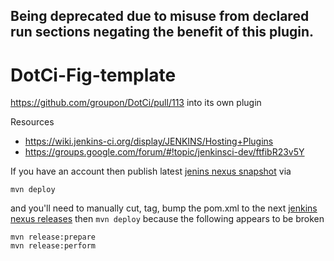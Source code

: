 ## Being deprecated due to misuse from declared run sections negating the benefit of this plugin.

# DotCi-Fig-template
https://github.com/groupon/DotCi/pull/113 into its own plugin

Resources
 * https://wiki.jenkins-ci.org/display/JENKINS/Hosting+Plugins
 * https://groups.google.com/forum/#!topic/jenkinsci-dev/ftfibR23v5Y

If you have an account then publish latest [jenins nexus snapshot](http://maven.jenkins-ci.org:8081/content/repositories/snapshots/com/groupon/jenkins-ci/plugins/DotCi-Fig-template) via
```
mvn deploy
```

and you'll need to manually cut, tag, bump the pom.xml to the next [jenkins nexus releases](http://maven.jenkins-ci.org:8081/content/repositories/releases/com/groupon/jenkins-ci/plugins/DotCi-Fig-template) then ```mvn deploy``` because the following appears to be broken
```
mvn release:prepare
mvn release:perform
```
